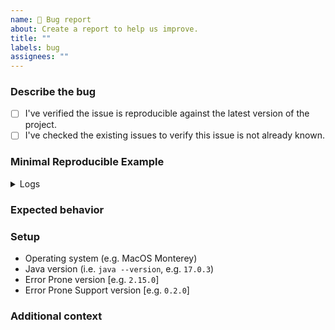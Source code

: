```yaml
---
name: 🐛 Bug report
about: Create a report to help us improve.
title: ""
labels: bug
assignees: ""
---
```


### Describe the bug

<!--A clear and concise description of what the bug or issue is. -->

- [ ] I've verified the issue is reproducible against the latest version of the
      project.
- [ ] I've checked the existing issues to verify this issue is not already
      known.

### Minimal Reproducible Example

<!--A clear and concise description of what happened.
Please include steps on how to reproduce the issue. -->

<details>
<summary>Logs</summary>

```shell
your logs here
```

</details>

### Expected behavior

<!--A clear and concise description of what you expected to happen. -->

### Setup

<!-- Please complete the following information: -->

- Operating system (e.g. MacOS Monterey)
- Java version (i.e. `java --version`, e.g. `17.0.3`)
- Error Prone version [e.g. `2.15.0`]
- Error Prone Support version [e.g. `0.2.0`]

### Additional context

<!--Provide any other context about the problem here.-->
